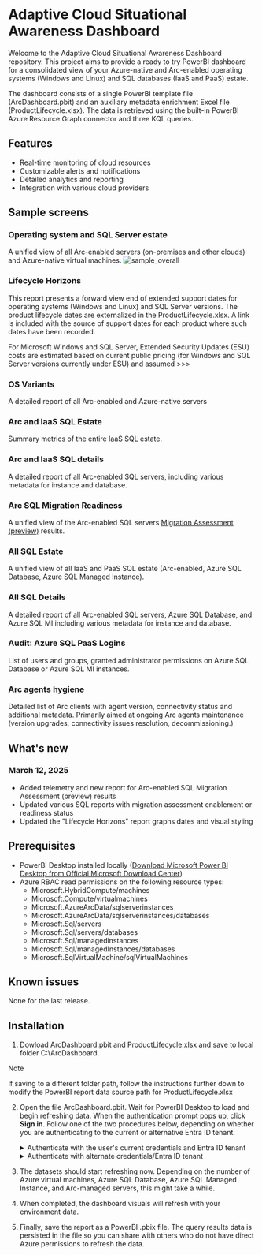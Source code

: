 # Adaptive Cloud Situational Awareness Dashboard

Welcome to the Adaptive Cloud Situational Awareness Dashboard repository. This project aims to provide a ready to try PowerBI dashboard for a consolidated view of your Azure-native and Arc-enabled operating systems (Windows and Linux) and SQL databases (IaaS and PaaS) estate. 

The dashboard consists of a single PowerBI template file (ArcDashboard.pbit) and an auxiliary metadata enrichment Excel file (ProductLifecycle.xlsx). The data is retrieved using the built-in PowerBI Azure Resource Graph connector and three KQL queries. 

## Features

- Real-time monitoring of cloud resources
- Customizable alerts and notifications
- Detailed analytics and reporting
- Integration with various cloud providers

## Sample screens

### Operating system and SQL Server estate
A unified view of all Arc-enabled servers (on-premises and other clouds) and Azure-native virtual machines.
![sample_overall](https://github.com/user-attachments/assets/1b64ff87-c7ab-461a-978f-dbbce6b87559)

### Lifecycle Horizons
This report presents a forward view end of extended support dates for operating systems (Windows and Linux) and SQL Server versions. The product lifecycle dates are externalized in the ProductLifecycle.xlsx. A link is included with the source of support dates for each product where such dates have been recorded.

For Microsoft Windows and SQL Server, Extended Security Updates (ESU) costs are estimated based on current public pricing (for Windows and SQL Server versions currently under ESU) and assumed >>>

### OS Variants
A detailed report of all Arc-enabled and Azure-native servers

### Arc and IaaS SQL Estate
Summary metrics of the entire IaaS SQL estate.

### Arc and IaaS SQL details
A detailed report of all Arc-enabled SQL servers, including various metadata for instance and database.

### Arc SQL Migration Readiness
A unified view of the Arc-enabled SQL servers [Migration Assessment (preview)](https://learn.microsoft.com/en-us/sql/sql-server/azure-arc/migration-assessment) results.

### All SQL Estate
A unified view of all IaaS and PaaS SQL estate (Arc-enabled, Azure SQL Database, Azure SQL Managed Instance).

### All SQL Details
A detailed report of all Arc-enabled SQL servers, Azure SQL Database, and Azure SQL MI including various metadata for instance and database.

### Audit: Azure SQL PaaS Logins
List of users and groups, granted administrator permissions on Azure SQL Database or Azure SQL MI instances.

### Arc agents hygiene
Detailed list of Arc clients with agent version, connectivity status and additional metadata. Primarily aimed at ongoing Arc agents maintenance (version upgrades, connectivity issues resolution, decommissioning.)

## What's new

### March 12, 2025
- Added telemetry and new report for Arc-enabled SQL Migration Assessment (preview) results
- Updated various SQL reports with migration assessment enablement or readiness status
- Updated the "Lifecycle Horizons" report graphs dates and visual styling

## Prerequisites

- PowerBI Desktop installed locally ([Download Microsoft Power BI Desktop from Official Microsoft Download Center](https://www.microsoft.com/en-us/download/details.aspx?id=58494))
- Azure RBAC read permissions on the following resource types:
    - Microsoft.HybridCompute/machines
    - Microsoft.Compute/virtualmachines
    - Microsoft.AzureArcData/sqlserverinstances
    - Microsoft.AzureArcData/sqlserverinstances/databases
    - Microsoft.Sql/servers
    - Microsoft.Sql/servers/databases
    - Microsoft.Sql/managedinstances
    - Microsoft.Sql/managedInstances/databases
    - Microsoft.SqlVirtualMachine/sqlVirtualMachines

## Known issues
None for the last release.

## Installation

1. Dowload ArcDashboard.pbit and ProductLifecycle.xlsx and save to local folder C:\ArcDashboard.
> [!NOTE]
> If saving to a different folder path, follow the instructions further down to modify the PowerBI report data source path for ProductLifecycle.xlsx

2. Open the file ArcDashboard.pbit. Wait for PowerBI Desktop to load and begin refreshing data. When the authentication prompt pops up, click **Sign in**. Follow one of the two procedures below, depending on whether you are authenticating to the current or alternative Entra ID tenant.

    <details>
        <summary>Authenticate with the user's current credentials and Entra ID tenant</summary>
            1. In the authentication prompt, click on your logged in account<br/>
            2. After the authentication process completes, click "Connect"
    </details>
    <details>
        <summary>Authenticate with alternate credentials/Entra ID tenant</summary>
            1. In the authentication prompt, click on "Use another account"<br/>
            2. Click "Sign-in options"<br/>
            3. Click "Sign in to an organization"<br/>
            4. Type in the Entra ID tenant domain name and click "Next"<br/>
            5. Click "Use another account", enter your credentials and complete the authentication process<br/>
            6. After the authentication process completes, click "Connect"
    </details>

3. The datasets should start refreshing now. Depending on the number of Azure virtual machines, Azure SQL Database, Azure SQL Managed Instance, and Arc-managed servers, this might take a while.<br/>
4. When completed, the dashboard visuals will refresh with your environment data.<br/>
5. Finally, save the report as a PowerBI .pbix file. The query results data is persisted in the file so you can share with others who do not have direct Azure permissions to refresh the data.
